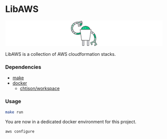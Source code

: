 # LibAWS
![libaws](misc/libaws.png)

LibAWS is a collection of AWS cloudformation stacks.

### Dependencies
- [make](https://www.gnu.org/software/make/)
- [docker](https://www.docker.com/)
	* [chtison/workspace](https://github.com/chtison/workspace)

### Usage
```sh
make run
```
You are now in a dedicated docker environment for this project.
```sh
aws configure
```
